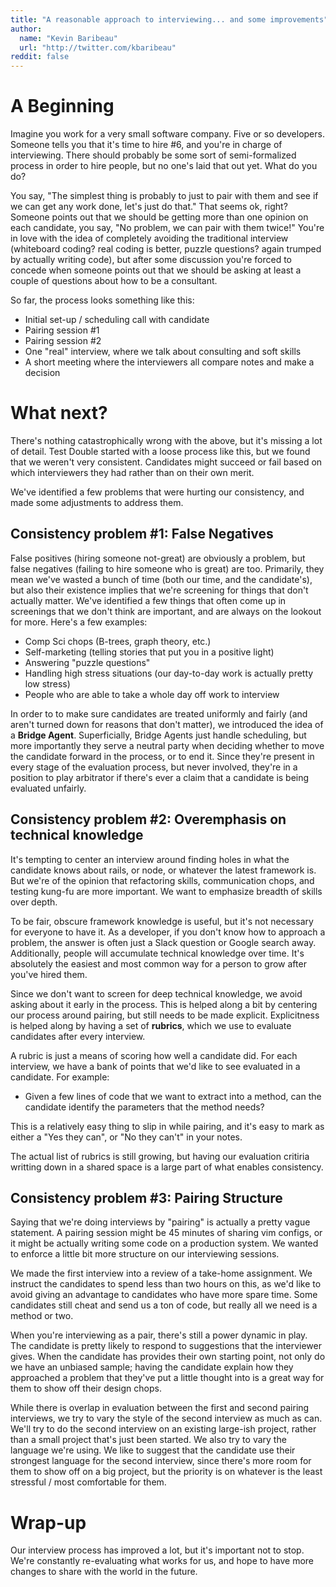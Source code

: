 ```yaml
---
title: "A reasonable approach to interviewing... and some improvements"
author:
  name: "Kevin Baribeau"
  url: "http://twitter.com/kbaribeau"
reddit: false
---
```


# A Beginning

Imagine you work for a very small software company. Five or so developers.
Someone tells you that it's time to hire #6, and you're in charge of
interviewing. There should probably be some sort of semi-formalized process in
order to hire people, but no one's laid that out yet. What do you do?

You say, "The simplest thing is probably to just to pair with them and see if
we can get any work done, let's just do that." That seems ok, right? Someone
points out that we should be getting more than one opinion on each candidate,
you say, "No problem, we can pair with them twice!" You're in love with
the idea of completely avoiding the traditional interview (whiteboard coding?
real coding is better, puzzle questions? again trumped by actually writing
code), but after some discussion you're forced to concede when someone points
out that we should be asking at least a couple of questions about how to be a
consultant.

So far, the process looks something like this:

  * Initial set-up / scheduling call with candidate
  * Pairing session #1
  * Pairing session #2
  * One "real" interview, where we talk about consulting and soft skills
  * A short meeting where the interviewers all compare notes and make a decision

# What next?

There's nothing catastrophically wrong with the above, but it's missing a lot
of detail. Test Double started with a loose process like this, but we found
that we weren't very consistent. Candidates might succeed or fail based on
which interviewers they had rather than on their own merit.

We've identified a few problems that were hurting our consistency, and made some
adjustments to address them.

##  Consistency problem #1: False Negatives

False positives (hiring someone not-great) are obviously a problem, but false
negatives (failing to hire someone who is great) are too. Primarily, they mean
we've wasted a bunch of time (both our time, and the candidate's), but also
their existence implies that we're screening for things that don't actually
matter. We've identified a few things that often come up in screenings that
we don't think are important, and are always on the lookout for more. Here's
a few examples:

   * Comp Sci chops (B-trees, graph theory, etc.)
   * Self-marketing (telling stories that put you in a positive light)
   * Answering "puzzle questions"
   * Handling high stress situations (our day-to-day work is actually pretty low stress)
   * People who are able to take a whole day off work to interview

In order to to make sure candidates are treated uniformly and fairly (and
aren't turned down for reasons that don't matter), we introduced the idea of a
**Bridge Agent**.  Superficially, Bridge Agents just handle scheduling, but
more importantly they serve a neutral party when deciding whether to move the
candidate forward in the process, or to end it. Since they're present in every
stage of the evaluation process, but never involved, they're in a position to
play arbitrator if there's ever a claim that a candidate is being evaluated
unfairly.


## Consistency problem #2: Overemphasis on technical knowledge

It's tempting to center an interview around finding holes in what the candidate
knows about rails, or node, or whatever the latest framework is. But we're of
the opinion that refactoring skills, communication chops, and testing kung-fu
are more important. We want to emphasize breadth of skills over depth.

To be fair, obscure framework knowledge is useful, but it's not necessary for
everyone to have it. As a developer, if you don't know how to approach a
problem, the answer is often just a Slack question or Google search away.
Additionally, people will accumulate technical knowledge over time. It's
absolutely the easiest and most common way for a person to grow after you've
hired them.

Since we don't want to screen for deep technical knowledge, we avoid
asking about it early in the process. This is helped along a bit by centering
our process around pairing, but still needs to be made explicit. Explicitness
is helped along by having a set of **rubrics**, which we use to evaluate candidates
after every interview.

A rubric is just a means of scoring how well a candidate did. For each
interview, we have a bank of points that we'd like to see evaluated in a
candidate. For example:

* Given a few lines of code that we want to extract into a method, can the candidate identify the parameters that the method needs?

This is a relatively easy thing to slip in while pairing, and it's easy to mark
as either a "Yes they can", or "No they can't" in your notes.

The actual list of rubrics is still growing, but having our evaluation critiria writting
down in a shared space is a large part of what enables consistency.

## Consistency problem #3: Pairing Structure

Saying that we're doing interviews by "pairing" is actually a pretty vague
statement. A pairing session might be 45 minutes of sharing vim configs, or it
might be actually writing some code on a production system. We wanted to
enforce a little bit more structure on our interviewing sessions.

We made the first interview into a review of a take-home assignment.
We instruct the candidates to spend less than two hours on this, as we'd like
to avoid giving an advantage to candidates who have more spare time. Some
candidates still cheat and send us a ton of code, but really all we need is a
method or two.

When you're interviewing as a pair, there's still a power dynamic in play. The
candidate is pretty likely to respond to suggestions that the interviewer
gives. When the candidate has provides their own starting point, not only do we
have an unbiased sample; having the candidate explain how they approached a
problem that they've put a little thought into is a great way for them to show
off their design chops.

While there is overlap in evaluation between the first and second pairing
interviews, we try to vary the style of the second interview as much as can.
We'll try to do the second interview on an existing large-ish project, rather
than a small project that's just been started. We also try to vary the language
we're using. We like to suggest that the candidate use their strongest language
for the second interview, since there's more room for them to show off on a big
project, but the priority is on whatever is the least stressful / most
comfortable for them.


# Wrap-up

Our interview process has improved a lot, but it's important not to stop. We're
constantly re-evaluating what works for us, and hope to have more changes to
share with the world in the future.

